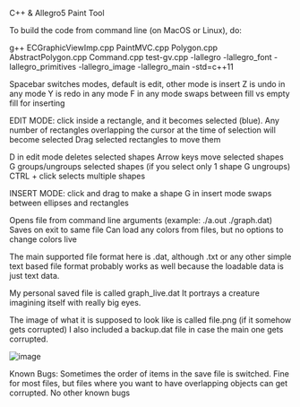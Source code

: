 C++ & Allegro5 Paint Tool

To build the code from command line (on MacOS or Linux), do:

g++ ECGraphicViewImp.cpp PaintMVC.cpp Polygon.cpp AbstractPolygon.cpp Command.cpp test-gv.cpp -lallegro -lallegro_font -lallegro_primitives -lallegro_image -lallegro_main -std=c++11

Spacebar switches modes, default is edit, other mode is insert
Z is undo in any mode
Y is redo in any mode
F in any mode swaps between fill vs empty fill for inserting

EDIT MODE:
click inside a rectangle, and it becomes selected (blue). 
Any number of rectangles overlapping the cursor at the time of selection will become selected
Drag selected rectangles to move them

D in edit mode deletes selected shapes
Arrow keys move selected shapes
G groups/ungroups selected shapes (if you select only 1 shape G ungroups)
CTRL + click selects multiple shapes

INSERT MODE:
click and drag to make a shape
G in insert mode swaps between ellipses and rectangles

Opens file from command line arguments (example: ./a.out ./graph.dat)
Saves on exit to same file
Can load any colors from files, but no options to change colors live

The main supported file format here is .dat, although .txt 
or any other simple text based file format probably works as well because 
the loadable data is just text data.

My personal saved file is called graph_live.dat 
It portrays a creature imagining itself with really big eyes.

The image of what it is supposed to look like is called file.png (if it somehow gets corrupted)
I also included a backup.dat file in case the main one gets corrupted.

![image](https://github.com/robingould/Paint-Tool/assets/13643473/4da49c0d-83b8-4a17-8b17-60051ec97ae0)

Known Bugs: 
Sometimes the order of items in the save file is switched. 
Fine for most files, but files where you want to have overlapping objects can get corrupted.
No other known bugs







